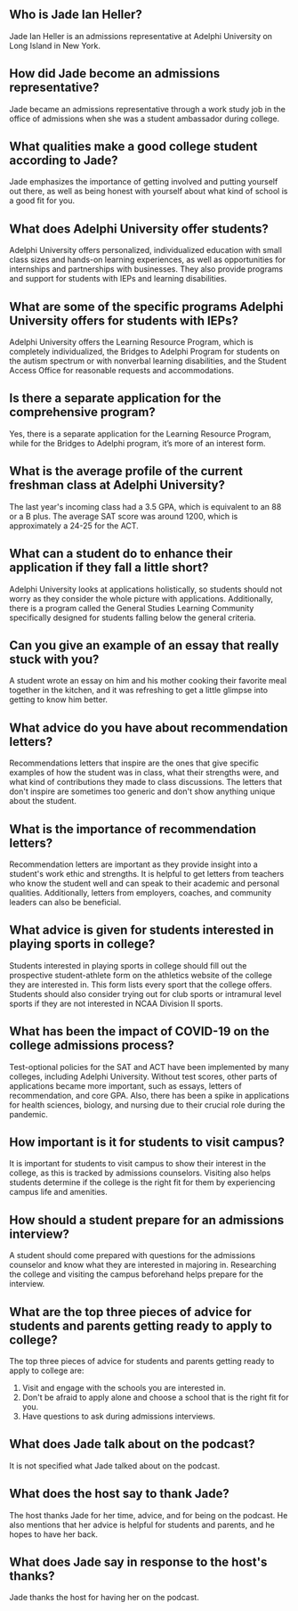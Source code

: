 ## Who is Jade Ian Heller? 
Jade Ian Heller is an admissions representative at Adelphi University on Long Island in New York. 

## How did Jade become an admissions representative? 
Jade became an admissions representative through a work study job in the office of admissions when she was a student ambassador during college. 

## What qualities make a good college student according to Jade? 
Jade emphasizes the importance of getting involved and putting yourself out there, as well as being honest with yourself about what kind of school is a good fit for you. 

## What does Adelphi University offer students? 
Adelphi University offers personalized, individualized education with small class sizes and hands-on learning experiences, as well as opportunities for internships and partnerships with businesses. They also provide programs and support for students with IEPs and learning disabilities. 

## What are some of the specific programs Adelphi University offers for students with IEPs? 
Adelphi University offers the Learning Resource Program, which is completely individualized, the Bridges to Adelphi Program for students on the autism spectrum or with nonverbal learning disabilities, and the Student Access Office for reasonable requests and accommodations.

## Is there a separate application for the comprehensive program? 
Yes, there is a separate application for the Learning Resource Program, while for the Bridges to Adelphi program, it’s more of an interest form.
## What is the average profile of the current freshman class at Adelphi University? 
The last year's incoming class had a 3.5 GPA, which is equivalent to an 88 or a B plus. The average SAT score was around 1200, which is approximately a 24-25 for the ACT.
## What can a student do to enhance their application if they fall a little short? 
Adelphi University looks at applications holistically, so students should not worry as they consider the whole picture with applications. Additionally, there is a program called the General Studies Learning Community specifically designed for students falling below the general criteria. 
## Can you give an example of an essay that really stuck with you? 
A student wrote an essay on him and his mother cooking their favorite meal together in the kitchen, and it was refreshing to get a little glimpse into getting to know him better. 
## What advice do you have about recommendation letters? 
Recommendations letters that inspire are the ones that give specific examples of how the student was in class, what their strengths were, and what kind of contributions they made to class discussions. The letters that don't inspire are sometimes too generic and don't show anything unique about the student.

## What is the importance of recommendation letters?
Recommendation letters are important as they provide insight into a student's work ethic and strengths. It is helpful to get letters from teachers who know the student well and can speak to their academic and personal qualities. Additionally, letters from employers, coaches, and community leaders can also be beneficial.

## What advice is given for students interested in playing sports in college?
Students interested in playing sports in college should fill out the prospective student-athlete form on the athletics website of the college they are interested in. This form lists every sport that the college offers. Students should also consider trying out for club sports or intramural level sports if they are not interested in NCAA Division II sports.

## What has been the impact of COVID-19 on the college admissions process?
Test-optional policies for the SAT and ACT have been implemented by many colleges, including Adelphi University. Without test scores, other parts of applications became more important, such as essays, letters of recommendation, and core GPA. Also, there has been a spike in applications for health sciences, biology, and nursing due to their crucial role during the pandemic.

## How important is it for students to visit campus?
It is important for students to visit campus to show their interest in the college, as this is tracked by admissions counselors. Visiting also helps students determine if the college is the right fit for them by experiencing campus life and amenities.

## How should a student prepare for an admissions interview?
A student should come prepared with questions for the admissions counselor and know what they are interested in majoring in. Researching the college and visiting the campus beforehand helps prepare for the interview.

## What are the top three pieces of advice for students and parents getting ready to apply to college?
The top three pieces of advice for students and parents getting ready to apply to college are: 
1. Visit and engage with the schools you are interested in.
2. Don't be afraid to apply alone and choose a school that is the right fit for you. 
3. Have questions to ask during admissions interviews.

## What does Jade talk about on the podcast?
It is not specified what Jade talked about on the podcast.

## What does the host say to thank Jade?
The host thanks Jade for her time, advice, and for being on the podcast. He also mentions that her advice is helpful for students and parents, and he hopes to have her back.

## What does Jade say in response to the host's thanks?
Jade thanks the host for having her on the podcast.

